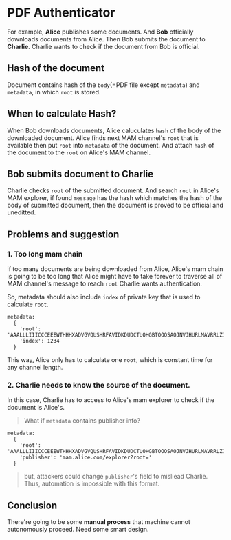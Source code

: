 # PDF Authenticator

 For example, **Alice** publishes some documents. And **Bob** officially downloads documents from Alice. Then Bob submits the document to **Charlie**. Charlie wants to check if the document from Bob is official.

## Hash of the document
 Document contains hash of the `body`(=PDF file except `metadata`) and `metadata`, in which `root` is stored. 
 
## When to calculate Hash?
 When Bob downloads documents, Alice caluculates `hash` of the body of the downloaded document. Alice finds next MAM channel's `root` that is available then put `root` into `metadata` of the document. And attach `hash` of the document to the `root` on Alice's MAM channel.

## Bob submits document to **Charlie**
 Charlie checks `root` of the submitted document. And search `root` in Alice's MAM explorer, if found `message` has the hash which matches the hash of the body of submitted document, then the document is proved to be official and uneditted.

## Problems and suggestion
 
### 1. Too long mam chain
 if too many documents are being downloaded from Alice, Alice's mam chain is going to be too long that Alice might have to take forever to traverse all of MAM channel's message to reach `root` Charlie wants authentication.

 So, metadata should also include `index` of private key that is used to calculate `root`.
 
```
metadata:
  {
    'root': 'AAALLLIIICCCEEEWTHHHXADVGVQUSHRFAVIDKDUDCTUOHGBTOOOSAOJNVJHURLMAVRRLZJSLXFQLNEQSJ',
    'index': 1234
  }
```

This way, Alice only has to calculate one `root`, which is constant time for any channel length.
 
###  2. Charlie needs to know the source of the document.
 In this case, Charlie has to access to Alice's mam explorer to check if the document is Alice's.

> What if `metadata` contains publisher info?
```
metadata:
  {
    'root': 'AAALLLIIICCCEEEWTHHHXADVGVQUSHRFAVIDKDUDCTUOHGBTOOOSAOJNVJHURLMAVRRLZJSLXFQLNEQSJ',
    'publisher': 'mam.alice.com/explorer?root='
  }
```
> but, attackers could change `publisher`'s field to misliead Charlie.
> Thus, automation is impossible with this format.



## Conclusion
 There're going to be some **manual process** that machine cannot autonomously proceed. Need some smart design.
